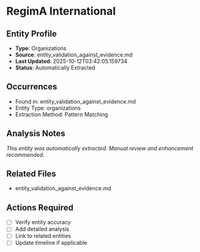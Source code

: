 # RegimA International

## Entity Profile
- **Type**: Organizations
- **Source**: entity_validation_against_evidence.md
- **Last Updated**: 2025-10-12T03:42:05.159734
- **Status**: Automatically Extracted

## Occurrences
- Found in: entity_validation_against_evidence.md
- Entity Type: organizations
- Extraction Method: Pattern Matching

## Analysis Notes
*This entity was automatically extracted. Manual review and enhancement recommended.*

## Related Files
- entity_validation_against_evidence.md

## Actions Required
- [ ] Verify entity accuracy
- [ ] Add detailed analysis
- [ ] Link to related entities
- [ ] Update timeline if applicable
